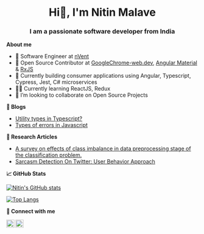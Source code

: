 <h1 align="center"> Hi👋, I'm Nitin Malave</h1>
<h3 align="center">I am a passionate software developer from India</h3>

**About me**
- 🔭 Software Engineer at [nVent](https://www.nvent.com/en-in/)
- 👥 Open Source Contributor at [GoogleChrome-web.dev](), [Angular Material]() & [RxJS]()
- 🌱 Currently building consumer applications using Angular, Typescript, Cypress, Jest, C# microservices
- 🧑‍💻 Currently learning ReactJS, Redux 
- 👯 I’m looking to collaborate on Open Source Projects

**📝 Blogs**
- [Utility types in Typescript?](https://nitinmalave.hashnode.dev/what-are-the-basic-utility-types-in-typescript)
- [Types of errors in Javascript](https://nitinmalave.hashnode.dev/types-of-errors-in-javascript-runtime-environment-you-may-see-often)

**📝 Research Articles**
- [A survey on effects of class imbalance in data preprocessing stage of the classification problem.](https://www.inderscience.com/info/inarticle.php?artid=111203)
- [Sarcasm Detection On Twitter: User Behavior Approach](https://link.springer.com/chapter/10.1007/978-981-13-6095-4_5#:~:text=On%20Twitter%2C%20from%20research%20we,sarcasm%20used%20in%20social%20networks.)


**📈 GitHub Stats**

[![Nitin's GitHub stats](https://github-readme-stats.vercel.app/api?username=nitinmalave)](https://github.com/nitinmalave/github-readme-stats)

[![Top Langs](https://github-readme-stats.vercel.app/api/top-langs/?username=nitinmalave&layout=compact)](https://github.com/nitinmalave/github-readme-stats)

    
**🤝 Connect with me**

<a href="https://www.linkedin.com/in/nitin-malave/"><img align="left" src="https://raw.githubusercontent.com/yushi1007/yushi1007/main/images/linkedin.svg" alt="Nitin Malave | LinkedIn" width="21px"/></a>
<a href="https://twitter.com/malave_nitin"><img align="left" src="https://github.com/nitinmalave/stats/blob/main/images/twitter.svg" alt="Nitin Malave | Twitter" width="21px"/></a>
</br>
